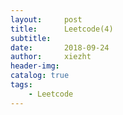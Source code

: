 ```yaml
---
layout:     post
title:      Leetcode(4)
subtitle:   
date:       2018-09-24
author:     xiezht
header-img: 
catalog: true
tags: 
    - Leetcode
---
```



